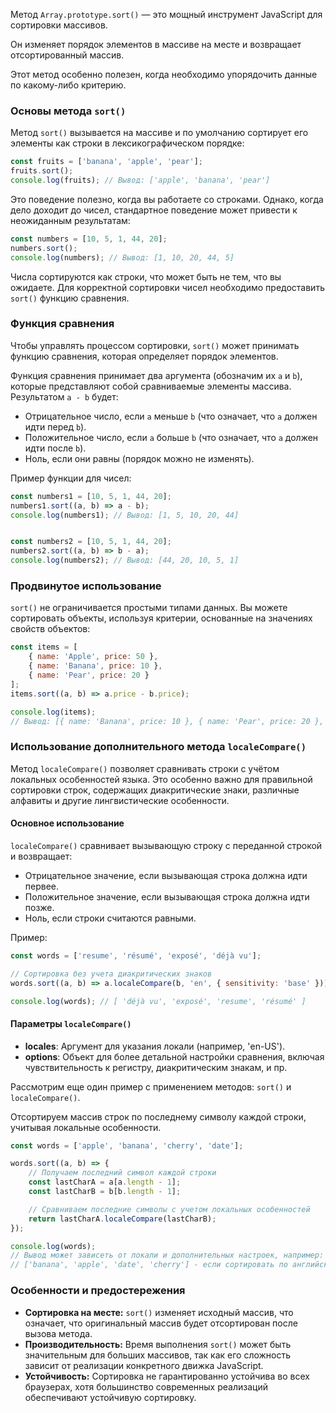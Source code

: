 Метод `Array.prototype.sort()` — это мощный инструмент JavaScript для сортировки массивов. 

Он изменяет порядок элементов в массиве на месте и возвращает отсортированный массив. 

Этот метод особенно полезен, когда необходимо упорядочить данные по какому-либо критерию.


### Основы метода `sort()`

Метод `sort()` вызывается на массиве и по умолчанию сортирует его элементы как строки в лексикографическом порядке:

```javascript
const fruits = ['banana', 'apple', 'pear'];
fruits.sort();
console.log(fruits); // Вывод: ['apple', 'banana', 'pear']
```


Это поведение полезно, когда вы работаете со строками. Однако, когда дело доходит до чисел, стандартное поведение может привести к неожиданным результатам:

```javascript
const numbers = [10, 5, 1, 44, 20];
numbers.sort();
console.log(numbers); // Вывод: [1, 10, 20, 44, 5]
```

Числа сортируются как строки, что может быть не тем, что вы ожидаете. Для корректной сортировки чисел необходимо предоставить `sort()` функцию сравнения.


### Функция сравнения

Чтобы управлять процессом сортировки, `sort()` может принимать функцию сравнения, которая определяет порядок элементов. 

Функция сравнения принимает два аргумента (обозначим их `a` и `b`), которые представляют собой сравниваемые элементы массива. Результатом `a - b` будет:

* Отрицательное число, если `a` меньше `b` (что означает, что `a` должен идти перед `b`).
* Положительное число, если `a` больше `b` (что означает, что `a` должен идти после `b`).
* Ноль, если они равны (порядок можно не изменять).


Пример функции для чисел:

```javascript
const numbers1 = [10, 5, 1, 44, 20];
numbers1.sort((a, b) => a - b);
console.log(numbers1); // Вывод: [1, 5, 10, 20, 44]


const numbers2 = [10, 5, 1, 44, 20];
numbers2.sort((a, b) => b - a);
console.log(numbers2); // Вывод: [44, 20, 10, 5, 1]
```


### Продвинутое использование

`sort()` не ограничивается простыми типами данных. Вы можете сортировать объекты, используя критерии, основанные на значениях свойств объектов:

```javascript
const items = [
    { name: 'Apple', price: 50 },
    { name: 'Banana', price: 10 },
    { name: 'Pear', price: 20 }
];
items.sort((a, b) => a.price - b.price);

console.log(items); 
// Вывод: [{ name: 'Banana', price: 10 }, { name: 'Pear', price: 20 }, { name: 'Apple', price: 50 }]
```


### Использование дополнительного метода `localeCompare()`

Метод `localeCompare()` позволяет сравнивать строки с учётом локальных особенностей языка. Это особенно важно для правильной сортировки строк, содержащих диакритические знаки, различные алфавиты и другие лингвистические особенности.


#### Основное использование

`localeCompare()` сравнивает вызывающую строку с переданной строкой и возвращает:

* Отрицательное значение, если вызывающая строка должна идти первее.
* Положительное значение, если вызывающая строка должна идти позже.
* Ноль, если строки считаются равными.


Пример:

```javascript
const words = ['resume', 'résumé', 'exposé', 'déjà vu'];

// Сортировка без учета диакритических знаков
words.sort((a, b) => a.localeCompare(b, 'en', { sensitivity: 'base' }));

console.log(words); // [ 'déjà vu', 'exposé', 'resume', 'résumé' ]
```


#### Параметры `localeCompare()`

* **locales**: Аргумент для указания локали (например, 'en-US').
* **options**: Объект для более детальной настройки сравнения, включая чувствительность к регистру, диакритическим знакам, и пр.


Рассмотрим еще один пример с применением методов: `sort()` и `localeCompare()`.

Отсортируем массив строк по последнему символу каждой строки, учитывая локальные особенности.
```javascript
const words = ['apple', 'banana', 'cherry', 'date'];

words.sort((a, b) => {
    // Получаем последний символ каждой строки
    const lastCharA = a[a.length - 1];
    const lastCharB = b[b.length - 1];

    // Сравниваем последние символы с учетом локальных особенностей
    return lastCharA.localeCompare(lastCharB);
});

console.log(words);
// Вывод может зависеть от локали и дополнительных настроек, например:
// ['banana', 'apple', 'date', 'cherry'] - если сортировать по английской локали без дополнительных настроек
```


### Особенности и предостережения

* **Сортировка на месте:** `sort()` изменяет исходный массив, что означает, что оригинальный массив будет отсортирован после вызова метода.
* **Производительность:** Время выполнения `sort()` может быть значительным для больших массивов, так как его сложность зависит от реализации конкретного движка JavaScript.
* **Устойчивость:** Сортировка не гарантированно устойчива во всех браузерах, хотя большинство современных реализаций обеспечивают устойчивую сортировку.
